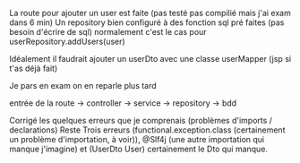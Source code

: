 La route pour ajouter un user est faite (pas testé pas compilié mais j'ai exam dans 6 min)
Un repository bien configuré à des fonction sql pré faites (pas besoin d'écrire de sql) normalement c'est le cas pour userRepository.addUsers(user)

Idéalement il faudrait ajouter un userDto avec une classe userMapper (jsp si t'as déjà fait)

Je pars en exam on en reparle plus tard

entrée de la route -> controller -> service -> repository -> bdd

Corrigé les quelques erreurs que je comprenais (problèmes d'imports / declarations)
Reste Trois erreurs (functional.exception.class (certainement un problème d'importation, à voir)), @Slf4j (une autre importation qui manque j'imagine) et (UserDto User) certainement le Dto qui manque.